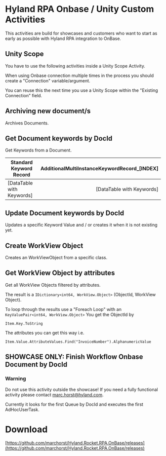# Hyland RPA Onbase / Unity **Custom Activities**
This activities are build for showcases and customers who want to start as early as possible with Hyland RPA integration to OnBase.

## Unity Scope
You have to use the following activities inside a Unity Scope Activity.

When using Onbase connection multiple times in the process you should create a "Connection" variable/argument.

You can reuse this the next time you use a Unity Scope within the "Existing Connection" field.

## Archiving new document/s
Archives Documents.

## Get Document keywords by DocId
Get Keywords from a Document.

| Standard Keyword Record		|	AdditionalMultiInstanceKeywordRecord_[INDEX] |
| ------------- | -----:|
| [DataTable with Keywords]	|	[DataTable with Keywords] |

## Update Document keywords by DocId
Updates a specific Keyword Value and / or creates it when it is not existing yet.

## Create WorkView Object
Creates an WorkViewObject from a specific class.

## Get WorkView Object by attributes
Get all WorkView Objects filtered by attributes.

The result is a `IDictionary<int64, WorkView.Object>` (ObjectId, WorkView Object).

To loop through the results use a "Foreach Loop" with an `KeyValuePair<int64, WorkView.Object>`
You get the ObjectId by

`Item.Key.ToString`

The attributes you can get this way i.e. 

`Item.Value.AttributeValues.Find("InvoiceNumber").AlphanumericValue`


## SHOWCASE ONLY: Finish Workflow Onbase Document by DocId 
### Warning
Do not use this activity outside the showcase! If you need a fully functional activity please contact marc.horst@hyland.com.

Currently it looks for the first Queue by DocId and executes the first AdHocUserTask.

# Download
[https://github.com/marchorst/Hyland.Rocket.RPA.OnBase/releases](https://github.com/marchorst/Hyland.Rocket.RPA.OnBase/releases)
